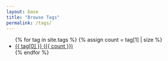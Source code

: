 ```yaml
---
layout: base
title: "Browse Tags"
permalink: /tags/
---
```


<ul class="tag-cloud">
  {% for tag in site.tags %}
    {% assign count = tag[1] | size %}
    <li>
      <a href="/tags/{{ tag[0] | slugify }}/">
        {{ tag[0] }}
        <span class="count">({{ count }})</span>
      </a>
    </li>
  {% endfor %}
</ul>